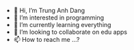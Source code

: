 - 👋 Hi, I’m Trung Anh Dang
- 👀 I’m interested in programming
- 🌱 I’m currently learning everything
- 💞️ I’m looking to collaborate on edu apps
- 📫 How to reach me ...?

<!---
housecricket/housecricket is a ✨ special ✨ repository because its `README.md` (this file) appears on your GitHub profile.
You can click the Preview link to take a look at your changes.
--->
